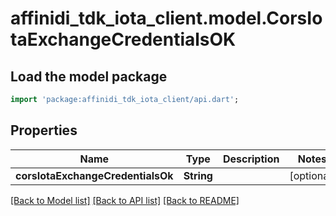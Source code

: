 # affinidi_tdk_iota_client.model.CorsIotaExchangeCredentialsOK

## Load the model package

```dart
import 'package:affinidi_tdk_iota_client/api.dart';
```

## Properties

| Name                              | Type       | Description | Notes      |
| --------------------------------- | ---------- | ----------- | ---------- |
| **corsIotaExchangeCredentialsOk** | **String** |             | [optional] |

[[Back to Model list]](../README.md#documentation-for-models) [[Back to API list]](../README.md#documentation-for-api-endpoints) [[Back to README]](../README.md)
